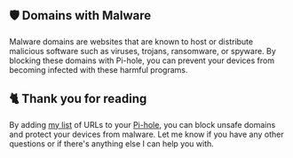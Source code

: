## 🛡️ Domains with Malware
Malware domains are websites that are known to host or distribute malicious software such as viruses, trojans, ransomware, or spyware.
By blocking these domains with Pi-hole, you can prevent your devices from becoming infected with these harmful programs.

## 🐈 Thank you for reading
By adding [my list](https://github.com/sefinek24/PiHole-Blocklist-Collection/blob/main/List.md) of URLs to your [Pi-hole](https://pi-hole.net), you can block unsafe domains and protect your devices from malware.
Let me know if you have any other questions or if there's anything else I can help you with.